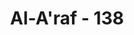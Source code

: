 ---
title: "Al-A'raf - 138"
no: 138
arabic_no: ١٣٨
ayah: وَجَاوَزْنَا بِبَنِيْٓ اِسْرَاۤءِيْلَ الْبَحْرَ فَاَتَوْا عَلٰى قَوْمٍ يَّعْكُفُوْنَ عَلٰٓى اَصْنَامٍ لَّهُمْ ۚقَالُوْا يٰمُوْسَى اجْعَلْ لَّنَآ اِلٰهًا كَمَا لَهُمْ اٰلِهَةٌ  ۗقَالَ اِنَّكُمْ قَوْمٌ تَجْهَلُوْنَ
translation: "Dan Kami selamatkan Bani Israil menyeberangi laut itu (bagian utara dari Laut Merah). Ketika mereka sampai kepada suatu kaum yang tetap menyembah berhala, mereka (Bani Israil) berkata, “Wahai Musa! Buatlah untuk kami sebuah tuhan (berhala) sebagaimana mereka mempunyai beberapa tuhan (berhala).” (Musa) menjawab, “Sungguh, kamu orang-orang yang bodoh.”"
tafsir: "Ayat ini menerangkan bahwa dengan inayah (pertolongan) dan kekuasaan Allah, Bani Israil telah diselamatkan sampai ke seberang Laut Qulzum (laut merah) sehingga mereka terlepas dari penindasan Firaun dan kaumnya. Dari ayat ini dipahami, bahwa Musa dan Bani Israil dengan mudah mengarungi laut merah karena pertolongan Allah, bukan karena hal-hal yang lain seperti karena air laut waktu sedang surut dan sebagainya. Peristiwa ini merupakan mukjizat bagi Nabi Musa.\n\nPada ayat yang lain diterangkan bahwa setelah penindasan Firaun dan kaumnya kepada Bani Israil mencapai puncaknya, maka Allah memerintahkan Musa pergi pada suatu malam meninggalkan Mesir dengan membawa Bani Israil untuk melepaskan diri dari penindasan Firaun. Maka Musa pun melaksanakan semua perintah Tuhan. Setelah mendengar kepergian Musa dan kaumnya, Firaun pun marah, dan dalam waktu yang singkat bala tentaranya dikumpulkan dan langsung mengejar Musa dan Bani Israil malam itu juga. Pada pagi harinya, di kala matahari mulai memancarkan sinarnya, Firaun pun dapat menyusul dari belakang, kedua belah pihak telah saling melihat, sedang Musa dan Bani Israil waktu itu sudah berada di pinggir laut. Mereka dihadapkan pada situasi yang sulit jika terus lari terhalang oleh laut, akan kembali, pedang musuh telah terhunus menanti. Pada saat itulah Allah memperlihatkan kekuasaan-Nya dengan memerintahkan Musa agar memukulkan tongkatnya ke laut. Musa pun memukulkannya, air laut pun terbelah, dan di antara belahan air itu terdapat jalan membentang sampai ke seberang. Maka Musa dan Bani Israil segera melaluinya, dan dari belakang Firaun dan bala tentaranya terus mengikuti mereka. Akhirnya Musa dan Bani Israil selamat sampai di seberang, sedangkan Firaun dan bala tentaranya yang mencoba meniti jalan yang dilalui Musa dan kaumnya disergap air laut yang tiba-tiba kembali bersatu, jalan yang membentangpun lenyap, sehingga Firaun dan kaumnya mati tenggelam ke dasar laut.\n\nPeristiwa tenggelamnya Firaun dan tentaranya ini, diterangkan pula oleh ayat-ayat yang lain. Allah berfirman:\n\n\"Dan sungguh, telah Kami wahyukan kepada Musa, \"Pergilah bersama hamba-hamba-Ku (Bani Israil) pada malam hari, dan pukullah (buatlah) untuk mereka jalan yang kering di laut itu, (engkau) tidak perlu takut akan tersusul dan tidak perlu khawatir (akan tenggelam).\" Kemudian Firaun dengan bala tentaranya mengejar mereka, tetapi mereka digulung ombak laut yang menenggelamkan mereka.\" (Taha/20: 77-78)\n\nKisah tenggelamnya Firaun dan bala tentaranya di laut Qulzum disebutkan pula dalam Perjanjian Lama, Kitab Keluaran XIV: 15-31.\n\nSetelah Musa dan Bani Israil selamat sampai ke seberang laut Qulzum, yaitu daerah sekitar tanah Arab yang terletak di ujung benua Asia di bagian Barat Daya, mereka pun meneruskan perjalanannya. Maka sampailah mereka ke suatu negeri yang penduduknya taat menyembah berhala. Melihat keadaan yang demikian, ingatan mereka kembali kepada adat kebiasaan dan kepercayaan nenek-moyang mereka, yang biasa mereka kerjakan bersama-sama dengan Firaun, seperti menyembah sembahan selain Allah, baik yang berupa binatang, patung, batu, dan sebagainya. Karena itu dengan spontan mereka meminta kepada Nabi Musa, \"Hai Musa, buatkanlah untuk kami sebuah berhala, sebagaimana mereka mempunyai beberapa tuhan ........\".\n\nDari permintaan Bani Israil kepada Musa a.s, ini dipahami bahwa sekalipun Musa a.s, telah menyampaikan risalahnya dengan sebaik mungkin kepada Bani Israil, namun Bani Israil belum memahami dan menghayati betul agama tauhid yang disampaikan Musa. Adat istiadat dan kepercayaan nenek-moyang mereka, seperti menyembah berhala, masih sangat besar pengaruhnya pada diri mereka, sehingga kepercayaan tauhid yang baru ditanamkan Musa dengan mudah dapat digoyahkan.\n\nTelah diketahui bahwa orang-orang Bani Israil di zaman Firaun termasuk golongan yang rendah dan kurang pengetahuannya. Hampir tidak ada cerdik-cendekiawan berasal dari mereka, semua cendekiawan berasal dari penduduk Mesir asli, turunan bangsawan. Kebanyakan Bani Israil pada waktu itu hidup sebagai rakyat biasa, pekerja-pekerja kasar, bahkan banyak hidup sebagai budak yang dipaksa membangun piramida dan kuburan raja-raja.\n\nKarena keadaan mereka yang demikian, timbul sifat apatis di antara mereka, tidak ada cita-cita untuk membebaskan diri dari perbudakan Firaun, tidak ada keinginan yang kuat untuk merdeka. Tidak ada sikap yang tegas dan cita-cita yang kuat itu pada diri mereka, hal ini terlihat pada reaksi, tindak-tanduk dan sikap mereka dalam menerima ajakan Musa, sedikit saja halangan dan kesulitan yang mereka hadapi, dengan spontan mereka menyatakan rasa putus asa kepada Musa, bahkan menyatakan lebih suka hidup diperbudak dan penindasan Firaun. \n\nSikap Bani Israil terhadap ajakan Musa a.s, untuk hidup sebagai bangsa yang merdeka tidak berbeda dengan sikap mereka terhadap ajakan Musa a.s, untuk mengikuti agama yang benar. Sekalipun Nabi Musa telah menerangkan dengan baik dan jelas agama tersebut, sehingga mereka memahami dan mengikutinya, namun begitu mereka melihat patung-patung, orang yang menyembah berhala, orang yang memuja dewa-dewa dan segala macam bentuk kemusyrikan, ingatan mereka kembali kepada kepercayaan mereka terdahulu, karena itu mereka dengan spontan meminta kepada Musa, agar dibuatkan berhala untuk sembahan mereka. Mereka lebih merasa mantap menyembah sesuatu yang dapat dilihat dan diraba, dihiasi dan sebagainya daripada menyembah sesuatu yang gaib, tidak nampak oleh mata dan tidak dapat diraba dengan tangan.\n\nBerbeda dengan pesihir yang beriman kepada Musa, setelah kepandaian ilmu sihirnya dikalahkan oleh mukjizat Musa. Mereka termasuk orang-orang yang mempunyai ilmu pengetahuan dan cerdik-cendekiawan pada waktu itu. Karena itu mereka bisa membedakan sesuatu yang salah dengan yang benar dengan pengetahuan mereka itu, sehingga dapat mengetahui mana tanda-tanda kekuasaan Allah dan mana yang bukan, mana yang dapat dicapai oleh panca indera dan mana yang tak dapat dicapai, dan sebagainya. Karena itu setelah mereka beriman kepada Allah dan Nabi Musa, mereka pun beriman dengan sepenuh hati, tidak dapat digoyahkan oleh keadaan apa pun dan oleh ancaman apa pun, termasuk ancaman Firaun kepada mereka. Iman mereka telah mempunyai landasan yang kokoh, sehingga merupakan keyakinan yang kuat sebagai hasil dari pengetahuan, perasaan, pengalaman, dan apa yang ada pada mereka.\n\nBani Israil seperti yang diterangkan di atas adalah orang-orang yang tidak mengetahui sifat-sifat Tuhan, tidak mengetahui keharusan menyembah hanya kepada Allah semata dengan tidak menyekutukan-Nya dengan sesuatu pun tidak mengetahui akan keharusan beribadah langsung ditujukan kepada Allah tanpa mengambil perantara dengan sesuatu pun, seperti patung-patung, bangunan-bangunan, kuburan-kuburan, atau benda-benda yang lain yang mereka jadikan sebagai perantara dalam menyembah Allah. Mereka harus percaya bahwa hanya Allah Yang Maha Esa.\n\nJenis iman seperti iman Bani Israil yang disebabkan kebodohan dan pengaruh kepercayaan nenek-moyang itu, terdapat juga pada manusia umumnya, dan kaum Muslimin khususnya, serta dijumpai pula pada tiap-tiap periode dalam sejarah, sejak masa Nabi Muhammad sampai kepada zaman mutakhir ini, sebagaimana yang diisyaratkan hadis Nabi saw: \n\nAhmad dan An-Nasai meriwayatkan dari Abi Waqid Al-Laitsy, ia berkata: \"Kami keluar dari Medinah bersama Rasulullah saw menuju perang Hunain, maka kami melalui sebatang pohon sidrah, aku berkata: \"Ya Rasulullah jadikanlah bagi kami pohon \"dhatu anwath\" (pohon yang bisa menjadi gantungan) sebagaimana orang kafir mempunyai \"dhatu anwath\". Rasulullah menjawab: \"(Allah Maha Besar). Permintaanmu ini adalah seperti permintaan Bani Israil kepada Musa: (Jadikanlah bagi kami sebuah sembahan, sebagaimana mereka mempunyai sembahan), sesungguhnya kamu mengikuti kepercayaan orang sebelum kamu.\" (Riwayat Ahmad dan an-Nasai)\n\nKenyataan adanya kepercayaan itu diisyaratkan hadis di atas pada masa dahulu dan masa sekarang hendaknya merupakan peringatan bagi kaum Muslimin agar berusaha sekuat tenaga untuk memberi pengertian dan penerangan, sehingga seluruh kaum Muslimin mempunyai akidah dan kepercayaan sesuai dengan yang diajarkan agama Islam. Masih banyak di antara kaum Muslimin yang masih memuja kuburan, mempercayai adanya kekuatan gaib pada batu-batu, pohon-pohon, gua-gua, dan sebagainya. Karena itu mereka memuja dan menyembahnya dengan ketundukan dan kekhusyukan, yang kadang-kadang melebihi ketundukan dan kekhusyukan kepada Allah. Banyak juga di antara kaum Muslimin yang menggunakan perantara washilah dalam beribadah, seakan-akan mereka tidak percaya bahwa Allah Maha dekat kepada hamba-Nya dan bahwa ibadah yang ditujukan kepada-Nya itu akan sampai tanpa perantara. Kepercayaan seperti ini tidak berbeda dengan kepercayaan syirik yang dianut oleh orang-orang Arab Jahiliyah dahulu, kemungkinan yang berbeda hanyalah namanya saja. Kepercayaan seperti ini bertentangan dengan ayat:\n\n\"... dan Kami lebih dekat kepadanya daripada urat lehernya.\" (Qaf/50:16)\n\nDan pengakuan Ibrahim as yang tersebut dalam firman-Nya:\n\n\"Aku hadapkan wajahku kepada (Allah) yang menciptakan langit dan bumi dengan penuh kepasrahan (mengikuti) agama yang benar, dan aku bukanlah termasuk orang-orang yang musrik.\" (al-Anam/6: 79)\n\nBahkan Allah menegaskan dalam firman-Nya lagi:\n\n\"Dan apabila hamba-hamba-Ku bertanya kepadamu (Muhammad) tentang Aku, maka sesungguhnya Aku dekat. Aku kabulkan permohonan orang yang berdoa apabila dia berdoa kepada-Ku. Hendaklah mereka itu memenuhi (perintah)-Ku dan beriman kepada-Ku, agar mereka memperoleh kebenaran.\" (al-Baqarah/2: 186)\n\nOrang yang menyembah suatu sembahan di samping Allah adalah orang yang memperbodoh dirinya sendiri, seperti firman Allah:\n\nDan orang yang membenci agama Ibrahim, hanyalah orang yang memperbodoh dirinya sendiri... (al-Baqarah/2: 130)\n\nPermintaan Bani Israil itu dijawab oleh Nabi Musa: \"Sesungguhnya kamu hai Bani Israil tidak mengetahui sifat-sifat Allah, apa yang wajib bagi-Nya dan apa yang mustahil bagi-Nya. Dia adalah Esa dan tidak ada sekutu bagi-Nya. \"\n\nAgama yang dibawa para rasul Allah sejak zaman dahulu sampai sekarang, yaitu agama yang dibawa oleh Nabi Muhammad saw, sebagai nabi dan rasul penutup adalah agama yang mengakui keesaan Allah dengan sebenar-benarnya, tidak ada di dalamnya unsur syirik sedikit pun juga. Hal ini adalah karena ibadah atau menyembah itu merupakan suatu perasaan yang timbul dari hati sanubari. Perasaan itu menimbulkan ketundukan hati dan jiwa kepada Yang Maha Agung, menumbuhkan keyakinan bahwa dia sajalah yang berhak disembah; sedangkan yang lain adalah makhluk ciptaan-Nya yang sama kedudukannya dengan ciptaan-Nya yang lain. Karena itu menyembah sembahan selain Allah akan merusak ketauhidan yang timbul dari perasaan yang ada dalam diri seorang, dan menunjukkan ketergantungan seseorang kepada sembahan, di samping tergantung kepada Allah. Karena itu Nabi Musa menolak dengan tegas permintaan kaumnya."
---